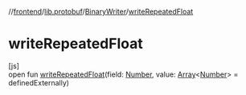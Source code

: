//[frontend](../../../index.md)/[lib.protobuf](../index.md)/[BinaryWriter](index.md)/[writeRepeatedFloat](write-repeated-float.md)

# writeRepeatedFloat

[js]\
open fun [writeRepeatedFloat](write-repeated-float.md)(field: [Number](https://kotlinlang.org/api/latest/jvm/stdlib/kotlin/-number/index.html), value: [Array](https://kotlinlang.org/api/latest/jvm/stdlib/kotlin/-array/index.html)&lt;[Number](https://kotlinlang.org/api/latest/jvm/stdlib/kotlin/-number/index.html)&gt; = definedExternally)
